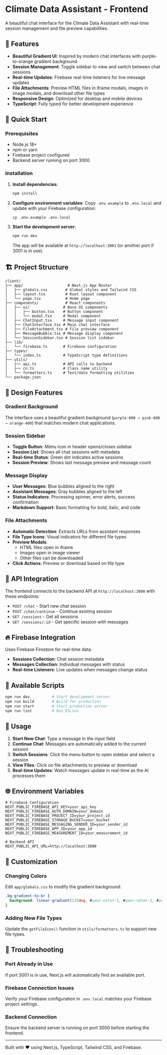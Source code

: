 # Climate Data Assistant - Frontend

A beautiful chat interface for the Climate Data Assistant with real-time session management and file preview capabilities.

## 🌟 Features

- **Beautiful Gradient UI**: Inspired by modern chat interfaces with purple-to-orange gradient background
- **Session Management**: Toggle sidebar to view and switch between chat sessions
- **Real-time Updates**: Firebase real-time listeners for live message updates
- **File Attachments**: Preview HTML files in iframe modals, images in image modals, and download other file types
- **Responsive Design**: Optimized for desktop and mobile devices
- **TypeScript**: Fully typed for better development experience

## 🚀 Quick Start

### Prerequisites

- Node.js 18+ 
- npm or yarn
- Firebase project configured
- Backend server running on port 3000

### Installation

1. **Install dependencies**:
   ```bash
   npm install
   ```

2. **Configure environment variables**:
   Copy `.env.example` to `.env.local` and update with your Firebase configuration:
   ```bash
   cp .env.example .env.local
   ```

3. **Start the development server**:
   ```bash
   npm run dev
   ```

   The app will be available at `http://localhost:3001` (or another port if 3001 is in use).

## 🏗️ Project Structure

```
client/
├── app/                    # Next.js App Router
│   ├── globals.css        # Global styles and Tailwind CSS
│   ├── layout.tsx         # Root layout component
│   └── page.tsx           # Home page
├── components/            # React components
│   ├── ui/               # Base UI components
│   │   ├── button.tsx    # Button component
│   │   └── modal.tsx     # Modal component
│   ├── ChatInput.tsx     # Message input component
│   ├── ChatInterface.tsx # Main chat interface
│   ├── FileAttachment.tsx # File preview component
│   ├── MessageBubble.tsx # Message display component
│   └── SessionSidebar.tsx # Session list sidebar
├── lib/
│   └── firebase.ts       # Firebase configuration
├── types/
│   └── index.ts          # TypeScript type definitions
├── utils/
│   ├── api.ts            # API calls to backend
│   ├── cn.ts             # Class name utility
│   └── formatters.ts     # Text/date formatting utilities
└── package.json
```

## 🎨 Design Features

### Gradient Background
The interface uses a beautiful gradient background (`purple-600 → pink-600 → orange-400`) that matches modern chat applications.

### Session Sidebar
- **Toggle Button**: Menu icon in header opens/closes sidebar
- **Session List**: Shows all chat sessions with metadata
- **Real-time Status**: Green dot indicates active sessions
- **Session Preview**: Shows last message preview and message count

### Message Display
- **User Messages**: Blue bubbles aligned to the right
- **Assistant Messages**: Gray bubbles aligned to the left
- **Status Indicators**: Processing spinner, error alerts, success confirmation
- **Markdown Support**: Basic formatting for bold, italic, and code

### File Attachments
- **Automatic Detection**: Extracts URLs from assistant responses
- **File Type Icons**: Visual indicators for different file types
- **Preview Modals**: 
  - HTML files open in iframe
  - Images open in image viewer
  - Other files can be downloaded
- **Click Actions**: Preview or download based on file type

## 🔧 API Integration

The frontend connects to the backend API at `http://localhost:3000` with these endpoints:

- `POST /chat` - Start new chat session
- `POST /chat/continue` - Continue existing session  
- `GET /sessions` - Get all sessions
- `GET /sessions/:id` - Get specific session with messages

## 🔥 Firebase Integration

Uses Firebase Firestore for real-time data:

- **Sessions Collection**: Chat session metadata
- **Messages Collection**: Individual messages with status
- **Real-time Listeners**: Live updates when messages change status

## 🚀 Available Scripts

```bash
npm run dev          # Start development server
npm run build        # Build for production
npm run start        # Start production server
npm run lint         # Run ESLint
```

## 🎯 Usage

1. **Start New Chat**: Type a message in the input field
2. **Continue Chat**: Messages are automatically added to the current session
3. **Switch Sessions**: Click the menu button to open sidebar and select a session
4. **View Files**: Click on file attachments to preview or download
5. **Real-time Updates**: Watch messages update in real-time as the AI processes them

## 🌐 Environment Variables

```env
# Firebase Configuration
NEXT_PUBLIC_FIREBASE_API_KEY=your_api_key
NEXT_PUBLIC_FIREBASE_AUTH_DOMAIN=your_domain
NEXT_PUBLIC_FIREBASE_PROJECT_ID=your_project_id
NEXT_PUBLIC_FIREBASE_STORAGE_BUCKET=your_bucket
NEXT_PUBLIC_FIREBASE_MESSAGING_SENDER_ID=your_sender_id
NEXT_PUBLIC_FIREBASE_APP_ID=your_app_id
NEXT_PUBLIC_FIREBASE_MEASUREMENT_ID=your_measurement_id

# Backend API
NEXT_PUBLIC_API_URL=http://localhost:3000
```

## 🎨 Customization

### Changing Colors
Edit `app/globals.css` to modify the gradient background:

```css
.bg-gradient-to-br {
  background: linear-gradient(135deg, #your-color-1, #your-color-2, #your-color-3);
}
```

### Adding New File Types
Update the `getFileIcon()` function in `utils/formatters.ts` to support new file types.

## 🐛 Troubleshooting

### Port Already in Use
If port 3001 is in use, Next.js will automatically find an available port.

### Firebase Connection Issues
Verify your Firebase configuration in `.env.local` matches your Firebase project settings.

### Backend Connection
Ensure the backend server is running on port 3000 before starting the frontend.

---

Built with ❤️ using Next.js, TypeScript, Tailwind CSS, and Firebase.